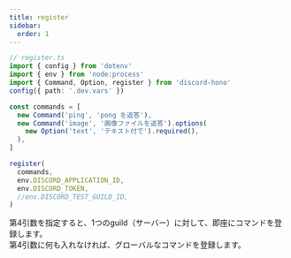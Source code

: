 ```yaml
---
title: register
sidebar:
  order: 1
---
```


```ts "register"
// register.ts
import { config } from 'dotenv'
import { env } from 'node:process'
import { Command, Option, register } from 'discord-hono'
config({ path: '.dev.vars' })

const commands = [
  new Command('ping', 'pong を返答'),
  new Command('image', '画像ファイルを返答').options(
    new Option('text', 'テキスト付で').required(),
  ),
]

register(
  commands,
  env.DISCORD_APPLICATION_ID,
  env.DISCORD_TOKEN,
  //env.DISCORD_TEST_GUILD_ID,
)
```

第4引数を指定すると、1つのguild（サーバー）に対して、即座にコマンドを登録します。  
第4引数に何も入れなければ、グローバルなコマンドを登録します。

